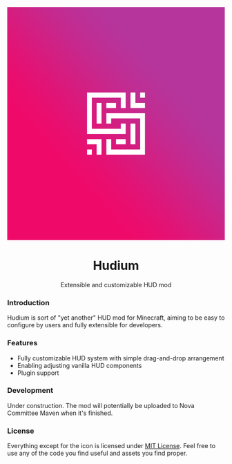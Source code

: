 <div align="center">

<img src="art/icon.png" width="540" height="540" alt="Icon"/>

# Hudium

Extensible and customizable HUD mod

</div>

### Introduction

Hudium is sort of "yet another" HUD mod for Minecraft,
aiming to be easy to configure by users and fully extensible for developers.

### Features

* Fully customizable HUD system with simple drag-and-drop arrangement
* Enabling adjusting vanilla HUD components
* Plugin support

### Development

Under construction. The mod will potentially be uploaded to Nova Committee Maven when it's finished.

### License

Everything except for the icon is licensed under [MIT License](LICENSE).
Feel free to use any of the code you find useful and assets you find proper.
